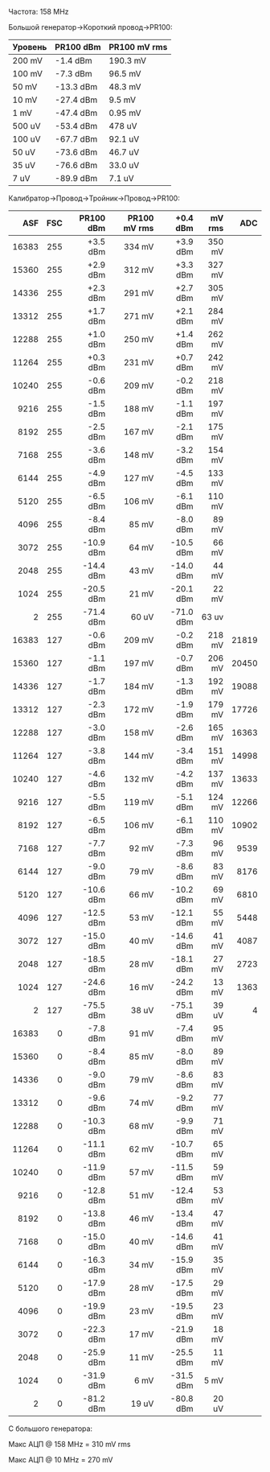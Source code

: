 
Частота: 158 MHz

Большой генератор->Короткий провод->PR100:

|Уровень|PR100 dBm|PR100 mV rms|
|---|---|---|
|200 mV| -1.4 dBm|190.3 mV|
|100 mV| -7.3 dBm| 96.5 mV|
| 50 mV|-13.3 dBm| 48.3 mV|
| 10 mV|-27.4 dBm|  9.5 mV|
|  1 mV|-47.4 dBm| 0.95 mV|
|500 uV|-53.4 dBm|  478 uV|
|100 uV|-67.7 dBm| 92.1 uV|
| 50 uV|-73.6 dBm| 46.7 uV|
| 35 uV|-76.6 dBm| 33.0 uV|
|  7 uV|-89.9 dBm|  7.1 uV|

Калибратор->Провод->Тройник->Провод->PR100:

|ASF|FSC|PR100 dBm|PR100 mV rms|+0.4 dBm|mV rms|ADC|
|--:|--:|--:|--:|--:|--:|--:|
|16383|255| +3.5 dBm|334 mV| +3.9 dBm|350 mV||
|15360|255| +2.9 dBm|312 mV| +3.3 dBm|327 mV||
|14336|255| +2.3 dBm|291 mV| +2.7 dBm|305 mV||
|13312|255| +1.7 dBm|271 mV| +2.1 dBm|284 mV||
|12288|255| +1.0 dBm|250 mV| +1.4 dBm|262 mV||
|11264|255| +0.3 dBm|231 mV| +0.7 dBm|242 mV||
|10240|255| -0.6 dBm|209 mV| -0.2 dBm|218 mV||
| 9216|255| -1.5 dBm|188 mV| -1.1 dBm|197 mV||
| 8192|255| -2.5 dBm|167 mV| -2.1 dBm|175 mV||
| 7168|255| -3.6 dBm|148 mV| -3.2 dBm|154 mV||
| 6144|255| -4.9 dBm|127 mV| -4.5 dBm|133 mV||
| 5120|255| -6.5 dBm|106 mV| -6.1 dBm|110 mV||
| 4096|255| -8.4 dBm| 85 mV| -8.0 dBm| 89 mV||
| 3072|255|-10.9 dBm| 64 mV|-10.5 dBm| 66 mV||
| 2048|255|-14.4 dBm| 43 mV|-14.0 dBm| 44 mV||
| 1024|255|-20.5 dBm| 21 mV|-20.1 dBm| 22 mV||
|    2|255|-71.4 dBm| 60 uV|-71.0 dBm| 63 uv||
|16383|127| -0.6 dBm|209 mV| -0.2 dBm|218 mV|21819|
|15360|127| -1.1 dBm|197 mV| -0.7 dBm|206 mV|20450|
|14336|127| -1.7 dBm|184 mV| -1.3 dBm|192 mV|19088|
|13312|127| -2.3 dBm|172 mV| -1.9 dBm|179 mV|17726|
|12288|127| -3.0 dBm|158 mV| -2.6 dBm|165 mV|16363|
|11264|127| -3.8 dBm|144 mV| -3.4 dBm|151 mV|14998|
|10240|127| -4.6 dBm|132 mV| -4.2 dBm|137 mV|13633|
| 9216|127| -5.5 dBm|119 mV| -5.1 dBm|124 mV|12266|
| 8192|127| -6.5 dBm|106 mV| -6.1 dBm|110 mV|10902|
| 7168|127| -7.7 dBm| 92 mV| -7.3 dBm| 96 mV| 9539|
| 6144|127| -9.0 dBm| 79 mV| -8.6 dBm| 83 mV| 8176|
| 5120|127|-10.6 dBm| 66 mV|-10.2 dBm| 69 mV| 6810|
| 4096|127|-12.5 dBm| 53 mV|-12.1 dBm| 55 mV| 5448|
| 3072|127|-15.0 dBm| 40 mV|-14.6 dBm| 41 mV| 4087|
| 2048|127|-18.5 dBm| 28 mV|-18.1 dBm| 27 mV| 2723|
| 1024|127|-24.6 dBm| 16 mV|-24.2 dBm| 13 mV| 1363|
|    2|127|-75.5 dBm| 38 uV|-75.1 dBm| 39 uV|    4|
|16383|  0| -7.8 dBm| 91 mV| -7.4 dBm| 95 mV||
|15360|  0| -8.4 dBm| 85 mV| -8.0 dBm| 89 mV||
|14336|  0| -9.0 dBm| 79 mV| -8.6 dBm| 83 mV||
|13312|  0| -9.6 dBm| 74 mV| -9.2 dBm| 77 mV||
|12288|  0|-10.3 dBm| 68 mV| -9.9 dBm| 71 mV||
|11264|  0|-11.1 dBm| 62 mV|-10.7 dBm| 65 mV||
|10240|  0|-11.9 dBm| 57 mV|-11.5 dBm| 59 mV||
| 9216|  0|-12.8 dBm| 51 mV|-12.4 dBm| 53 mV||
| 8192|  0|-13.8 dBm| 46 mV|-13.4 dBm| 47 mV||
| 7168|  0|-15.0 dBm| 40 mV|-14.6 dBm| 41 mV||
| 6144|  0|-16.3 dBm| 34 mV|-15.9 dBm| 35 mV||
| 5120|  0|-17.9 dBm| 28 mV|-17.5 dBm| 29 mV||
| 4096|  0|-19.9 dBm| 23 mV|-19.5 dBm| 23 mV||
| 3072|  0|-22.3 dBm| 17 mV|-21.9 dBm| 18 mV||
| 2048|  0|-25.9 dBm| 11 mV|-25.5 dBm| 11 mV||
| 1024|  0|-31.9 dBm|  6 mV|-31.5 dBm|  5 mV||
|    2|  0|-81.2 dBm| 19 uV|-80.8 dBm| 20 uV||

С большого генератора:

Макс АЦП @ 158 MHz = 310 mV rms

Макс АЦП @ 10 MHz = 270 mV

